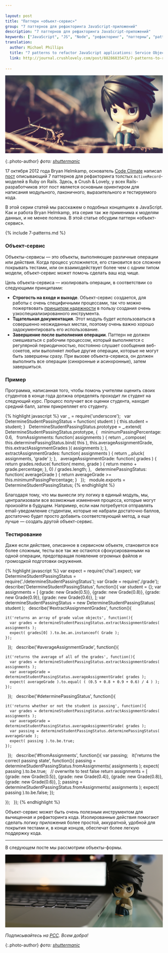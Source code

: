 ```yaml
---

layout: post
title: "Паттерн «объект-сервис»"
group: "7 паттернов для рефакторинга JavaScript-приложений"
description: "7 паттернов для рефакторинга JavaScript-приложений"
keywords: ["JavaScript", "JS", "Node", "рефакторинг", "паттерны", "patterns", "crushlovely"]
translation:
  author: Michael Phillips
  title: "7 patterns to refactor JavaScript applications: Service Objects"
  link: http://journal.crushlovely.com/post/88286835473/7-patterns-to-refactor-javascript-applications-service

---
```


![{{post.title}}](/assets/articles-assets/footer/l/l-3.jpg)

{:.photo-author}
_фото: [shuttermanic](https://www.flickr.com/photos/shuttermanic/)_

17 октября 2012 года Bryan Helmkamp, основатель [Code Climate][1] написал
[пост][2] описывающий 7 паттернов для рефакторинга толстых `ActiveRecord`-моделей
в Ruby on Rails. Здесь, в Crush & Lovely, у всех Rails-разработчиков этот пост
является основным ориентиром для написания модульного, лаконичного, выразительного
и тестируемого кода.

В этой серии статей мы расскажем о подобных концепциях в JavaScript. Как и работа
Bryan Helmkamp, эта серия так же применима к моделям данных, и не менее полезна.
В этой статье обсудим паттерн «объект-сервис».

[1]: https://codeclimate.com/
[2]: http://blog.codeclimate.com/blog/2012/10/17/7-ways-to-decompose-fat-activerecord-models/

{% include 7-patterns.md %}

### Объект-сервис

Объекты-сервисы — это объекты, выполняющие различные операции или действия. Когда процесс усложняется, его становится все сложнее покрывать тестами, или он взаимодействует более чем с одним типом модели, объект-сервис может помочь сделать ваш код чище.

Цель объекта-сервиса — изолировать операции, в соответствии со следующими принципами:

- **Строгость на входе и выходе**. Объект-сервис  создается, для работы  с очень специфичными процессами, так что можно пожертвовать [принципом надежности][3] в пользу создания очень узкоспециализированного инструмента.
- **Тщательная документация**. Этот модуль будет использоваться в совершенно неожиданных местах, поэтому очень важно хорошо задокументировать его использование.
- **Завершение после выполнения операции**. Паттерн не должен смешиваться с рабочим процессом, который выполняется с регулярной периодичностью, постоянно слушает сообщения веб-сокетов, или выполняет любые другие операции, которые не могут быть завершены сразу. При вызове объекта-сервиса, он должен выполнить все операции (синхронные и асинхронные), затем завершиться.

### Пример

Программа, написанная того, чтобы помочь учителям оценить своих студентов в конце года должна определять проходит ли студент на следующий курс.  Процесс получает все оценки студента, находит средний балл, затем прикрепляет его студенту.

{% highlight javascript %}
var _ = require('underscore');
 
var DetermineStudentPassingStatus = function( student ) {
  this.student = student;
}
 
DetermineStudentPassingStatus.prototype = _.extend( DetermineStudentPassingStatus.prototype, {
 
  minimumPassingPercentage: 0.6,
 
  fromAssignments: function( assignments ) {
    return _.compose(
      this.determinePassingStatus.bind( this ),
      this.averageAssignmentGrade,
      this.extractAssignmentGrades
    )( assignments );
  },
 
  extractAssignmentGrades: function( assignments ) {
    return _.pluck( assignments, 'grade' );
  },
 
  averageAssignmentGrade: function( grades ) {
    return grades.reduce( function( memo, grade ) {
      return memo + grade.percentage;
    }, 0) / grades.length;
  },
 
  determinePassingStatus: function( averageGrade ) {
    return averageGrade >= this.minimumPassingPercentage;
  }
 
});
 
module.exports = DetermineStudentPassingStatus;
{% endhighlight %}

Благодаря тому, что мы вынесли эту логику в единый модуль, мы, централизовали
все возможные изменения процесса, которые могут произойти в будущем. Например, если нам потребуется отправлять email-уведомление студентам, которые не набрали достаточно баллов, достаточно будет просто добавить соответствующий метод, а еще лучше — создать другой объект-сервис.

### Тестирование

Даже если действие, описанное в сервисном объекте, становится все более сложным, тесты все так же остаются сфокусированными на одной операции, предотвращая появление огромных файлов и громоздкой подготовки окружения.

{% highlight javascript %}
var expect = require('chai').expect;
var DetermineStudentPassingStatus = require('./determineStudentPassingStatus');
var Grade = require('./grade');
 
describe('DetermineStudentPassingStatus', function(){
  var student = {};
  var assignments = [
    {grade: new Grade(0.5)},
    {grade: new Grade(0.8)},
    {grade: new Grade(0.9)},
    {grade: new Grade(0.6)},
  ];
  var determineStudentPassingStatus = new DetermineStudentPassingStatus( student );
 
  describe('#extractAssignmentGrades', function(){

    it('returns an array of grade value objects', function(){
      var grades = determineStudentPassingStatus.extractAssignmentGrades( assignments );
      expect( grades[0] ).to.be.an.instanceof( Grade );
    });
 
  });
 
  describe('#averageAssignmentGrade', function(){

    it('returns the average of all of the grades', function(){
      var grades = determineStudentPassingStatus.extractAssignmentGrades( assignments );
      var averageGrade = determineStudentPassingStatus.averageAssignmentGrade( grades );
      expect( averageGrade ).to.equal( ( (0.5 + 0.8 + 0.9 + 0.6) / 4 ) );
    });
 
  });
 
  describe('#determinePassingStatus', function(){

    it('returns whether or not the student is passing', function(){
      var grades = determineStudentPassingStatus.extractAssignmentGrades( assignments );
      var averageGrade = determineStudentPassingStatus.averageAssignmentGrade( grades );
      var passing = determineStudentPassingStatus.determinePassingStatus( averageGrade );
      expect( passing ).to.be.true;
    });
 
  });
 
  describe('#fromAssignments', function(){
    var passing;
 
    it('returns the correct passing state', function(){
      passing = determineStudentPassingStatus.fromAssignments( assignments );
      expect( passing ).to.be.true;
 
      // overwrite to test false return
      assignments = [
        {grade: new Grade(0.5)},
        {grade: new Grade(0.4)},
        {grade: new Grade(0.8)},
        {grade: new Grade(0.6)},
      ];
      passing = determineStudentPassingStatus.fromAssignments( assignments );
      expect( passing ).to.be.false;
    });

  });
 
});
{% endhighlight %}

Объект-сервис может быть очень полезным инструментом для вычищенная и рефакторинга кода. Изолированные действия помогают сделать логику приложения более простой, аккуратной, удобной для покрытия тестами и, в конце концов, обеспечат более легкую поддержку кода.

[3]: http://en.wikipedia.org/wiki/Robustness_principle

* * * * *

В следующем посте мы рассмотрим объекты-формы.

![{{post.title}}](/assets/articles-assets/footer/l/l-4.jpg)

_Подписывайтесь на [РСС](http://feeds.feedburner.com/anton-shuvalov/FJHar).
Всем добра!_

{:.photo-author}
_фото: [shuttermanic](https://www.flickr.com/photos/shuttermanic/)_
